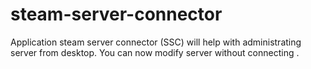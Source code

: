 steam-server-connector
======================

Application steam server connector (SSC) will help with administrating server from desktop. You can now modify server without connecting .

